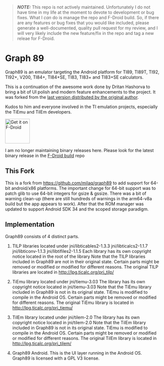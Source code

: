 > **_NOTE:_**  This repo is not actively maintained. Unfortunately I do not have time in my life at the moment to devote to development or bug fixes. What I *can* do is manage the repo and F-Droid build. So, if there are any features or bug fixes that you would like included, please generate a well-documented, quality pull request for my review, and I will very likely include the new feature/fix in the repo and tag a new releae for F-Droid. 

# Graph 89

Graph89 is an emulator targeting the Android platform for TI89, TI89T, TI92, TI92+, V200, TI84+, TI84+SE, TI83, TI83+ and TI83+SE calculators.

This is a continuation of the awesome work done by Dritan Hashorva to bring a bit of UI polish and modern feature enhancements to the project.
It was forked from the [last version distributed by the original author](https://bitbucket.org/dhashoandroid/graph89-paid/).

Kudos to him and everyone involved in the TI emulation projects, especially the TiEmu and TilEm developers.

[<img src="https://fdroid.gitlab.io/artwork/badge/get-it-on.png"
     alt="Get it on F-Droid"
     height="80">](https://f-droid.org/packages/com.eanema.graph89/)

I am no longer maintaining binary releases here. Please look for the latest binary release in the [F-Droid build](https://f-droid.org/en/packages/com.eanema.graph89/) repo

## This Fork

This is a fork from https://github.com/milaq/graph89 to add support for 64-bit android/x86 platforms. 
The important change for 64-bit support was to patch glib to use 64-bit integers for gsize & gssize. 
There was a bit of warning clean-up (there are still hundreds of warnings in the arm64-v8a build but the 
app appears to work). After that the ROM manager was updated to support Android SDK 34 and the scoped storage paradigm.

## Implementation

Graph89 consists of 4 distinct parts.

1. 	TILP libraries located under jni/libticables2-1.3.3  jni/libticalcs2-1.1.7  jni/libticonv-1.1.3  jni/libtifiles2-1.1.5 
	Each library has its own copyright notice located in the root of the library
	Note that the TILP libraries included in Graph89 are not in their original state. Certain parts might be removed or modified or modified for different reasons.
	The original TILP libraries are located in http://lpg.ticalc.org/prj_tilp/

2. 	TiEmu library located under jni/tiemu-3.03
	The library has its own copyright notice located in jni/tiemu-3.03
	Note that the TiEmu library included in Graph89 is not in its original state. TiEmu is modified to compile in the Android OS. Certain parts might be removed or modified for different reasons.
	The original TiEmu library is located in http://lpg.ticalc.org/prj_tiemu/

3. 	TilEm library located under jni/tilem-2.0
	The library has its own copyright notice located in jni/tilem-2.0
	Note that the TilEm library included in Graph89 is not in its original state. TiEmu is modified to compile in the Android OS. Certain parts might be removed or modified or modified for different reasons.
	The original TilEm library is located in http://lpg.ticalc.org/prj_tilem/

4. 	Graph89 Android. This is the UI layer running in the Android OS. 
	Graph89 is licensed with a GPL V3 license.
